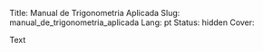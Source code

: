 Title: Manual de Trigonometria Aplicada
Slug: manual_de_trigonometria_aplicada
Lang: pt
Status: hidden
Cover: 

Text